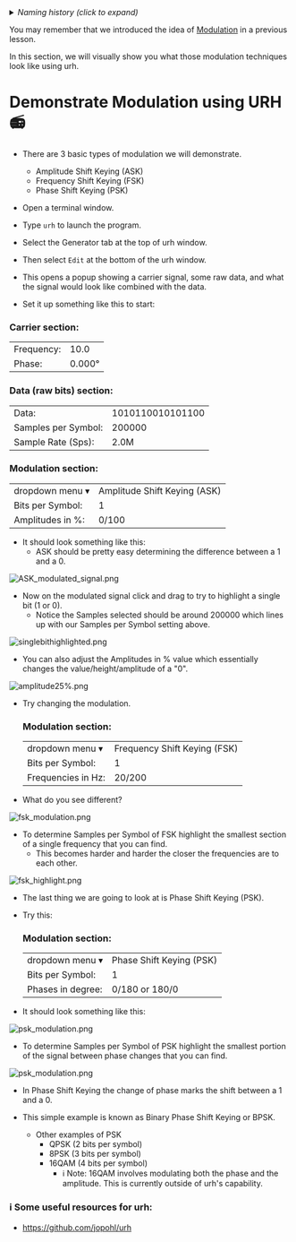 <details><summary><i>Naming history (click to expand)</i></summary>
<pre>
2023 May 22: 020_Modulation.md
</pre>
</details>

You may remember that we introduced the idea of [Modulation](https://github.com/python-can-define-radio/sdr-course/blob/main/classroom_activities/Ch02_Basics/020_Sample_Rates_Intro.md#what-is-modulation) in a previous lesson. 

In this section, we will visually show you what those modulation techniques look like using urh.

# Demonstrate Modulation using URH 📻

- There are 3 basic types of modulation we will demonstrate.
    - Amplitude Shift Keying (ASK)
    - Frequency Shift Keying (FSK)
    - Phase Shift Keying (PSK)

- Open a terminal window.
  
- Type `urh` to launch the program.
  
- Select the Generator tab at the top of urh window.

- Then select `Edit` at the bottom of the urh window.

- This opens a popup showing a carrier signal, some raw data, and what the signal would look like combined with the data.

- Set it up something like this to start:

### Carrier section:

  | | |
  |-------|-----|
  |Frequency:| 10.0|
  |Phase:| 0.000°|  

### Data (raw bits) section:

  | | |
  |-------|-----|
  |Data:| 1010110010101100|
  |Samples per Symbol:| 200000|
  |Sample Rate (Sps):| 2.0M| 

### Modulation section:

  | | |
  |-------|-----|
  |dropdown menu ▾|Amplitude Shift Keying (ASK)|
  |Bits per Symbol:| 1|
  |Amplitudes in %:| 0/100|

- It should look something like this:
    - ASK should be pretty easy determining the difference between a 1 and a 0.
   
![ASK_modulated_signal.png](https://github.com/python-can-define-radio/sdr-course/blob/main/classroom_activities/Chx_Misc/Images/ASK_modulated_signal.png?raw=true)

- Now on the modulated signal click and drag to try to highlight a single bit (1 or 0).
    - Notice the Samples selected should be around 200000 which lines up with our Samples per Symbol setting above.

![singlebithighlighted.png](https://github.com/python-can-define-radio/sdr-course/blob/main/classroom_activities/Chx_Misc/Images/singlebithighlighted.png?raw=true)

- You can also adjust the Amplitudes in % value which essentially changes the value/height/amplitude of a "0".

![amplitude25%.png](https://github.com/python-can-define-radio/sdr-course/blob/main/classroom_activities/Chx_Misc/Images/amplitude25%25.png?raw=true)

- Try changing the modulation.

  ### Modulation section:

  | | |
  |-------|-----|
  |dropdown menu ▾|Frequency Shift Keying (FSK)|
  |Bits per Symbol:| 1|
  |Frequencies in Hz:|20/200|
  
- What do you see different?

![fsk_modulation.png](https://github.com/python-can-define-radio/sdr-course/blob/main/classroom_activities/Chx_Misc/Images/fsk_modulation.png?raw=true)

- To determine Samples per Symbol of FSK highlight the smallest section of a single frequency that you can find.
    - This becomes harder and harder the closer the frequencies are to each other.

![fsk_highlight.png](https://github.com/python-can-define-radio/sdr-course/blob/main/classroom_activities/Chx_Misc/Images/fsk_highlight.png?raw=true)

- The last thing we are going to look at is Phase Shift Keying (PSK).

- Try this:

  ### Modulation section:

  | | |
  |-------|-----|
  |dropdown menu ▾|Phase Shift Keying (PSK)|
  |Bits per Symbol:| 1|
  |Phases in degree:|0/180 or 180/0|
  
- It should look something like this:
  
![psk_modulation.png](https://github.com/python-can-define-radio/sdr-course/blob/main/classroom_activities/Chx_Misc/Images/psk_modulation.png?raw=true)

- To determine Samples per Symbol of PSK highlight the smallest portion of the signal between phase changes that you can find.

![psk_modulation.png](https://github.com/python-can-define-radio/sdr-course/blob/main/classroom_activities/Chx_Misc/Images/psk_highlight.png?raw=true)

- In Phase Shift Keying the change of phase marks the shift between a 1 and a 0.

- This simple example is known as Binary Phase Shift Keying or BPSK.
    - Other examples of PSK
        - QPSK (2 bits per symbol)
        - 8PSK (3 bits per symbol)
        - 16QAM (4 bits per symbol)
          - ℹ️ Note: 16QAM involves modulating both the phase and the amplitude. This is currently outside of urh's capability.

### ℹ️ Some useful resources for urh:

- https://github.com/jopohl/urh
